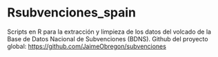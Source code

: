 # Rsubvenciones_spain
Scripts en R para la extracción y limpieza de los datos del volcado de la Base de Datos Nacional de Subvenciones (BDNS). Github del proyecto global: https://github.com/JaimeObregon/subvenciones
